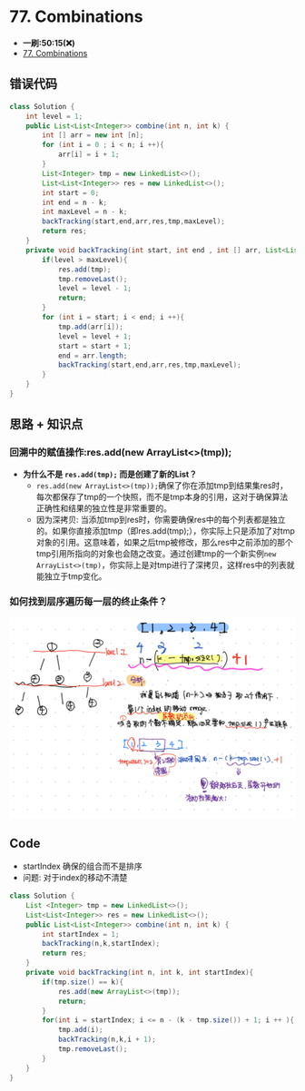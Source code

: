 # 77. Combinations
* **一刷:50:15(❌)**
* [77. Combinations](https://leetcode.com/problems/combinations/)
## 错误代码
```java
class Solution {
    int level = 1;
    public List<List<Integer>> combine(int n, int k) {
        int [] arr = new int [n];
        for (int i = 0 ; i < n; i ++){
            arr[i] = i + 1;
        }
        List<Integer> tmp = new LinkedList<>();
        List<List<Integer>> res = new LinkedList<>();
        int start = 0;
        int end = n - k;
        int maxLevel = n - k;
        backTracking(start,end,arr,res,tmp,maxLevel);
        return res;
    }
    private void backTracking(int start, int end , int [] arr, List<List<Integer>> res, List<Integer> tmp, int maxLevel){
        if(level > maxLevel){
            res.add(tmp);
            tmp.removeLast();
            level = level - 1;
            return;
        }
        for (int i = start; i < end; i ++){
            tmp.add(arr[i]);
            level = level + 1;
            start = start + 1;
            end = arr.length;
            backTracking(start,end,arr,res,tmp,maxLevel);
        }
    }
}
```

## 思路 + 知识点
### 回溯中的赋值操作:res.add(new ArrayList<>(tmp));
* **为什么不是 `res.add(tmp);` 而是创建了新的List？**
  * `res.add(new ArrayList<>(tmp));`确保了你在添加tmp到结果集res时，每次都保存了tmp的一个快照，而不是tmp本身的引用，这对于确保算法正确性和结果的独立性是非常重要的。
  * 因为深拷贝: 当添加tmp到res时，你需要确保res中的每个列表都是独立的。如果你直接添加tmp（即res.add(tmp);），你实际上只是添加了对tmp对象的引用。这意味着，如果之后tmp被修改，那么res中之前添加的那个tmp引用所指向的对象也会随之改变。通过创建tmp的一个新实例`new ArrayList<>(tmp)`，你实际上是对tmp进行了深拷贝，这样res中的列表就能独立于tmp变化。
### 如何找到层序遍历每一层的终止条件？
![image](../Chapter7_BackTracking/img/77.jpeg)

## Code
* startIndex 确保的组合而不是排序
* 问题: 对于index的移动不清楚
```java
class Solution {
    List <Integer> tmp = new LinkedList<>();
    List<List<Integer>> res = new LinkedList<>();
    public List<List<Integer>> combine(int n, int k) {
        int startIndex = 1;
        backTracking(n,k,startIndex);
        return res;
    }
    private void backTracking(int n, int k, int startIndex){
        if(tmp.size() == k){
            res.add(new ArrayList<>(tmp));
            return;
        }
        for(int i = startIndex; i <= n - (k - tmp.size()) + 1; i ++ ){
            tmp.add(i);
            backTracking(n,k,i + 1);
            tmp.removeLast();
        }
    }
}
```